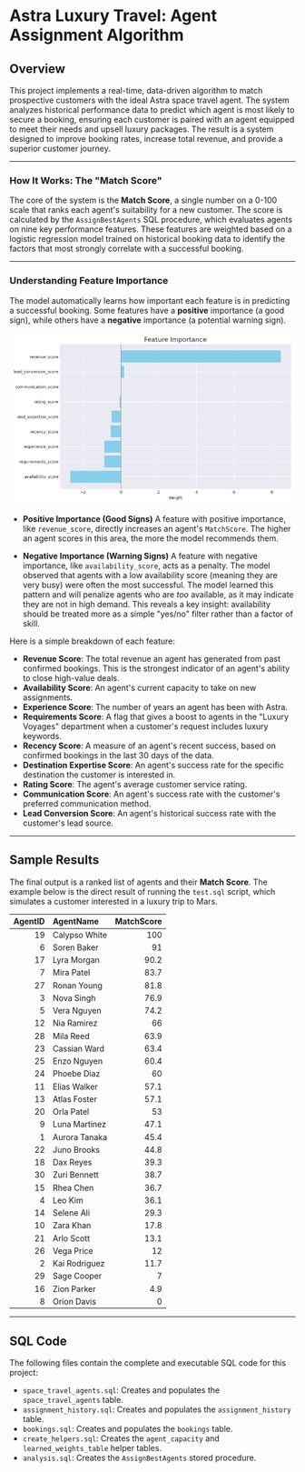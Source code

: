# Astra Luxury Travel: Agent Assignment Algorithm

## Overview

This project implements a real-time, data-driven algorithm to match prospective customers with the ideal Astra space travel agent. The system analyzes historical performance data to predict which agent is most likely to secure a booking, ensuring each customer is paired with an agent equipped to meet their needs and upsell luxury packages. The result is a system designed to improve booking rates, increase total revenue, and provide a superior customer journey.

***

### How It Works: The "Match Score"

The core of the system is the **Match Score**, a single number on a 0-100 scale that ranks each agent's suitability for a new customer. The score is calculated by the `AssignBestAgents` SQL procedure, which evaluates agents on nine key performance features. These features are weighted based on a logistic regression model trained on historical booking data to identify the factors that most strongly correlate with a successful booking.

***

### Understanding Feature Importance

The model automatically learns how important each feature is in predicting a successful booking. Some features have a **positive** importance (a good sign), while others have a **negative** importance (a potential warning sign).

![Feature Importance](results/feature_importance.png)

* **Positive Importance (Good Signs)**
    A feature with positive importance, like `revenue_score`, directly increases an agent's `MatchScore`. The higher an agent scores in this area, the more the model recommends them.

* **Negative Importance (Warning Signs)**
    A feature with negative importance, like `availability_score`, acts as a penalty. The model observed that agents with a low availability score (meaning they are very busy) were often the most successful. The model learned this pattern and will penalize agents who are *too* available, as it may indicate they are not in high demand. This reveals a key insight: availability should be treated more as a simple "yes/no" filter rather than a factor of skill.

Here is a simple breakdown of each feature:

* **Revenue Score**: The total revenue an agent has generated from past confirmed bookings. This is the strongest indicator of an agent's ability to close high-value deals.
* **Availability Score**: An agent's current capacity to take on new assignments.
* **Experience Score**: The number of years an agent has been with Astra.
* **Requirements Score**: A flag that gives a boost to agents in the "Luxury Voyages" department when a customer's request includes luxury keywords.
* **Recency Score**: A measure of an agent's recent success, based on confirmed bookings in the last 30 days of the data.
* **Destination Expertise Score**: An agent's success rate for the specific destination the customer is interested in.
* **Rating Score**: The agent's average customer service rating.
* **Communication Score**: An agent's success rate with the customer's preferred communication method.
* **Lead Conversion Score**: An agent's historical success rate with the customer's lead source.

***

## Sample Results

The final output is a ranked list of agents and their **Match Score**. The example below is the direct result of running the `test.sql` script, which simulates a customer interested in a luxury trip to Mars.

|   AgentID | AgentName     |   MatchScore |
|----------:|:--------------|-------------:|
|        19 | Calypso White |        100   |
|         6 | Soren Baker   |         91   |
|        17 | Lyra Morgan   |         90.2 |
|         7 | Mira Patel    |         83.7 |
|        27 | Ronan Young   |         81.8 |
|         3 | Nova Singh    |         76.9 |
|         5 | Vera Nguyen   |         74.2 |
|        12 | Nia Ramirez   |         66   |
|        28 | Mila Reed     |         63.9 |
|        23 | Cassian Ward  |         63.4 |
|        25 | Enzo Nguyen   |         60.4 |
|        24 | Phoebe Diaz   |         60   |
|        11 | Elias Walker  |         57.1 |
|        13 | Atlas Foster  |         57.1 |
|        20 | Orla Patel    |         53   |
|         9 | Luna Martinez |         47.1 |
|         1 | Aurora Tanaka |         45.4 |
|        22 | Juno Brooks   |         44.8 |
|        18 | Dax Reyes     |         39.3 |
|        30 | Zuri Bennett  |         38.7 |
|        15 | Rhea Chen     |         36.7 |
|         4 | Leo Kim       |         36.1 |
|        14 | Selene Ali    |         29.3 |
|        10 | Zara Khan     |         17.8 |
|        21 | Arlo Scott    |         13.1 |
|        26 | Vega Price    |         12   |
|         2 | Kai Rodriguez |         11.7 |
|        29 | Sage Cooper   |          7   |
|        16 | Zion Parker   |          4.9 |
|         8 | Orion Davis   |          0   |

***

## SQL Code

The following files contain the complete and executable SQL code for this project:

* `space_travel_agents.sql`: Creates and populates the `space_travel_agents` table.
* `assignment_history.sql`: Creates and populates the `assignment_history` table.
* `bookings.sql`: Creates and populates the `bookings` table.
* `create_helpers.sql`: Creates the `agent_capacity` and `learned_weights_table` helper tables.
* `analysis.sql`: Creates the `AssignBestAgents` stored procedure.